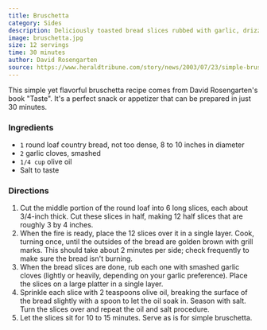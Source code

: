 ```yaml
---
title: Bruschetta
category: Sides
description: Deliciously toasted bread slices rubbed with garlic, drizzled with olive oil, and seasoned with salt. Perfect for a quick snack or appetizer.
image: bruschetta.jpg
size: 12 servings
time: 30 minutes
author: David Rosengarten
source: https://www.heraldtribune.com/story/news/2003/07/23/simple-bruschetta/28757787007/
---
```


This simple yet flavorful bruschetta recipe comes from David Rosengarten's book "Taste". It's a perfect snack or appetizer that can be prepared in just 30 minutes.

### Ingredients

* `1` round loaf country bread, not too dense, 8 to 10 inches in diameter
* `2` garlic cloves, smashed
* `1/4 cup` olive oil
* Salt to taste

### Directions

1. Cut the middle portion of the round loaf into 6 long slices, each about 3/4-inch thick. Cut these slices in half, making 12 half slices that are roughly 3 by 4 inches.
2. When the fire is ready, place the 12 slices over it in a single layer. Cook, turning once, until the outsides of the bread are golden brown with grill marks. This should take about 2 minutes per side; check frequently to make sure the bread isn't burning.
3. When the bread slices are done, rub each one with smashed garlic cloves (lightly or heavily, depending on your garlic preference). Place the slices on a large platter in a single layer.
4. Sprinkle each slice with 2 teaspoons olive oil, breaking the surface of the bread slightly with a spoon to let the oil soak in. Season with salt. Turn the slices over and repeat the oil and salt procedure.
5. Let the slices sit for 10 to 15 minutes. Serve as is for simple bruschetta.